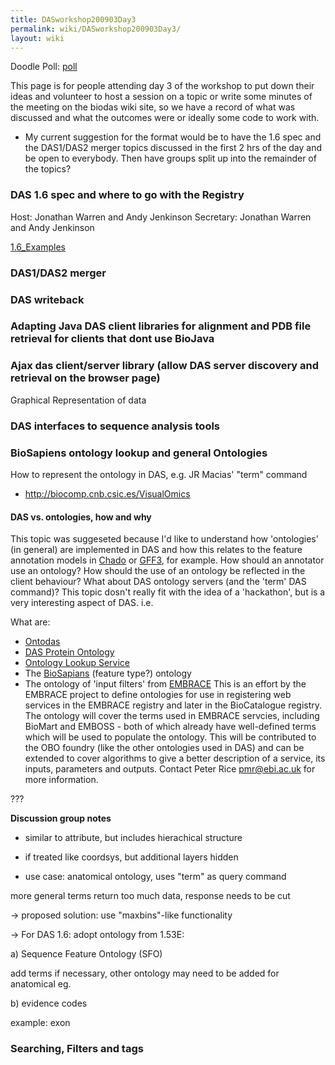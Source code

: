 ```yaml
---
title: DASworkshop200903Day3
permalink: wiki/DASworkshop200903Day3/
layout: wiki
---
```


Doodle Poll: [poll](http://doodle.com/68bxciw5vaqq7icw)

This page is for people attending day 3 of the workshop to put down
their ideas and volunteer to host a session on a topic or write some
minutes of the meeting on the biodas wiki site, so we have a record of
what was discussed and what the outcomes were or ideally some code to
work with.

-   My current suggestion for the format would be to have the 1.6 spec
    and the DAS1/DAS2 merger topics discussed in the first 2 hrs of the
    day and be open to everybody. Then have groups split up into the
    remainder of the topics?

### DAS 1.6 spec and where to go with the Registry

Host: Jonathan Warren and Andy Jenkinson Secretary: Jonathan Warren and
Andy Jenkinson

[1.6\_Examples](1.6_Examples "wikilink")

### DAS1/DAS2 merger

### DAS writeback

### Adapting Java DAS client libraries for alignment and PDB file retrieval for clients that dont use BioJava

### Ajax das client/server library (allow DAS server discovery and retrieval on the browser page)

Graphical Representation of data

### DAS interfaces to sequence analysis tools

### BioSapiens ontology lookup and general Ontologies

How to represent the ontology in DAS, e.g. JR Macias' "term" command

-   <http://biocomp.cnb.csic.es/VisualOmics>

#### DAS vs. ontologies, how and why

This topic was suggeseted because I'd like to understand how
'ontologies' (in general) are implemented in DAS and how this relates to
the feature annotation models in [Chado](/wiki/Chado "wikilink") or
[GFF3](/wiki/GFF3 "wikilink"), for example. How should an annotator use an
ontology? How should the use of an ontology be reflected in the client
behaviour? What about DAS ontology servers (and the 'term' DAS command)?
This topic dosn't really fit with the idea of a 'hackathon', but is a
very interesting aspect of DAS. i.e.

What are:

-   [Ontodas](/wiki/Ontodas "wikilink")
-   [DAS Protein Ontology](/wiki/DAS_Protein_Ontology "wikilink")
-   [Ontology Lookup Service](/wiki/Ontology_Lookup_Service "wikilink")
-   The [BioSapians](/wiki/BioSapians "wikilink") (feature type?) ontology
-   The ontology of 'input filters' from [EMBRACE](/wiki/EMBRACE "wikilink")
    This is an effort by the EMBRACE project to define ontologies for
    use in registering web services in the EMBRACE registry and later in
    the BioCatalogue registry. The ontology will cover the terms used in
    EMBRACE servcies, including BioMart and EMBOSS - both of which
    already have well-defined terms which will be used to populate
    the ontology. This will be contributed to the OBO foundry (like the
    other ontologies used in DAS) and can be extended to cover
    algorithms to give a better description of a service, its inputs,
    parameters and outputs. Contact Peter Rice pmr@ebi.ac.uk for
    more information.

  
???

**Discussion group notes**

-   similar to attribute, but includes hierachical structure

<!-- -->

-   if treated like coordsys, but additional layers hidden

<!-- -->

-   use case: anatomical ontology, uses "term" as query command

  
more general terms return too much data, response needs to be cut

-&gt; proposed solution: use "maxbins"-like functionality

-&gt; For DAS 1.6: adopt ontology from 1.53E:

a) Sequence Feature Ontology (SFO)

add terms if necessary, other ontology may need to be added for
anatomical eg.

b) evidence codes

example:
<TYPE id="exon SO:0000147" category="inferred from RT-PCR experiment (ECO:0000109)">exon</TYPE>

### Searching, Filters and tags
